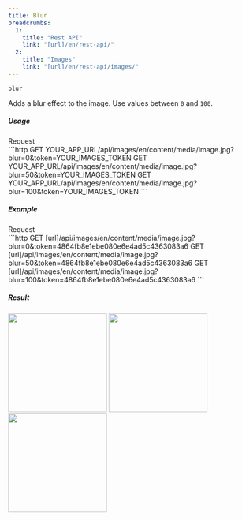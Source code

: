 ```yaml
---
title: Blur
breadcrumbs:
  1:
    title: "Rest API"
    link: "[url]/en/rest-api/"
  2:
    title: "Images"
    link: "[url]/en/rest-api/images/"
---
```


`blur`

Adds a blur effect to the image. Use values between `0` and `100`.

##### Usage

<div class="file-header">Request</div>
```http
GET YOUR_APP_URL/api/images/en/content/media/image.jpg?blur=0&token=YOUR_IMAGES_TOKEN
GET YOUR_APP_URL/api/images/en/content/media/image.jpg?blur=50&token=YOUR_IMAGES_TOKEN
GET YOUR_APP_URL/api/images/en/content/media/image.jpg?blur=100&token=YOUR_IMAGES_TOKEN
```

##### Example

<div class="file-header">Request</div>
```http
GET [url]/api/images/en/content/media/image.jpg?blur=0&token=4864fb8e1ebe080e6e4ad5c4363083a6
GET [url]/api/images/en/content/media/image.jpg?blur=50&token=4864fb8e1ebe080e6e4ad5c4363083a6
GET [url]/api/images/en/content/media/image.jpg?blur=100&token=4864fb8e1ebe080e6e4ad5c4363083a6
```

##### Result

<img width="200" class="inline" src="[url]/api/images/en/image.jpg?q=70&w=200&dpr=2&blur=0&token=4864fb8e1ebe080e6e4ad5c4363083a6">
<img width="200" class="inline" src="[url]/api/images/en/image.jpg?q=70&w=200&dpr=2&blur=50&token=4864fb8e1ebe080e6e4ad5c4363083a6">
<img width="200" class="inline" src="[url]/api/images/en/image.jpg?q=70&w=200&dpr=2&blur=100&token=4864fb8e1ebe080e6e4ad5c4363083a6">
